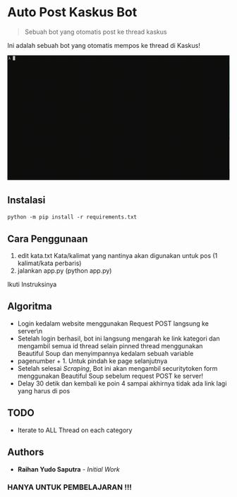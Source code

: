 # Auto Post Kaskus Bot
> Sebuah bot yang otomatis post ke thread kaskus

Ini adalah sebuah bot yang otomatis mempos ke thread di Kaskus!

![](example.gif)

## Instalasi

```
python -m pip install -r requirements.txt
```

## Cara Penggunaan

1. edit kata.txt
  Kata/kalimat yang nantinya akan digunakan untuk pos (1 kalimat/kata perbaris)
2. jalankan app.py (python app.py)

Ikuti Instruksinya

## Algoritma
- Login kedalam website menggunakan Request POST langsung ke server\n
- Setelah login berhasil, bot ini langsung mengarah ke link kategori dan mengambil semua id thread selain pinned thread menggunakan Beautiful Soup dan menyimpannya kedalam sebuah variable
- pagenumber + 1. Untuk pindah ke page selanjutnya
- Setelah selesai _Scraping_, Bot ini akan mengambil securitytoken form menggunakan Beautiful Soup sebelum request POST ke server!
- Delay 30 detik dan kembali ke poin 4 sampai akhirnya tidak ada link lagi yang harus di pos

## TODO
- Iterate to ALL Thread on each category

## Authors
* **Raihan Yudo Saputra** - *Initial Work*

### **HANYA UNTUK PEMBELAJARAN !!!**
